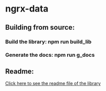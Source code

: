 # ngrx-data

## Building from source:

### Build the library: npm run build_lib
### Generate the docs: npm run g_docs

## Readme:
[Click here to see the readme file of the library](./projects/ngrx-data-lib/README.md)
